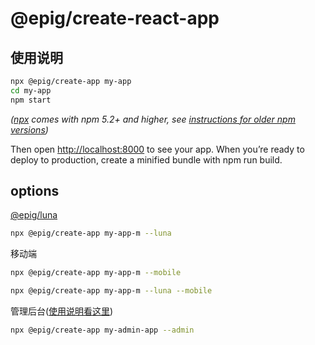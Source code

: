 # @epig/create-react-app

## 使用说明

```bash
npx @epig/create-app my-app
cd my-app
npm start
```

*([npx](https://medium.com/@maybekatz/introducing-npx-an-npm-package-runner-55f7d4bd282b) comes with npm 5.2+ and higher, see [instructions for older npm versions](https://gist.github.com/gaearon/4064d3c23a77c74a3614c498a8bb1c5f))*

Then open <http://localhost:8000> to see your app.
When you’re ready to deploy to production, create a minified bundle with npm run build.

## options

[@epig/luna](https://github.com/evel-pig/luna)

```bash
npx @epig/create-app my-app-m --luna
```

移动端

```bash
npx @epig/create-app my-app-m --mobile

npx @epig/create-app my-app-m --luna --mobile
```

管理后台([使用说明看这里](./docs/admin.md))

```bash
npx @epig/create-app my-admin-app --admin
```
